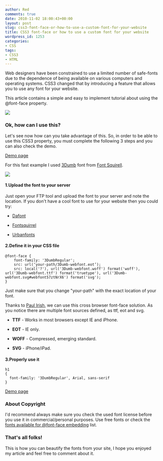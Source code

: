 ```yaml
---
author: Red
comments: true
date: 2010-11-02 18:00:43+00:00
layout: post
slug: css3-font-face-or-how-to-use-a-custom-font-for-your-website
title: CSS3 font-face or how to use a custom font for your website
wordpress_id: 1253
categories:
- CSS
tags:
- CSS3
- HTML
---
```


Web designers have been constrained to use a limited number of safe-fonts due to the dependence of being available on various computers and operating systems. CSS3 changed that by introducing a feature that allows you to use any font for your website.

This article contains a simple and easy to implement tutorial  about using the @font-face property.

[![](http://www.red-team-design.com/wp-content/uploads/2010/10/css3-font-face.png)](http://www.red-team-design.com/css3-font-face-or-how-to-use-a-custom-font-for-your-website)
<!-- more -->


### Ok, how can I use this?


Let's see now how can you take advantage of this. So, in order to be able to use this CSS3 property, you must complete the following 3 steps and you can also check the demo.


[Demo page](http://www.red-team-design.com/wp-content/uploads/2010/10/css-font-face-demo.html)


For this fast example I used [3Dumb](http://www.fontsquirrel.com/fonts/3Dumb) font from [Font Squirell](http://www.fontsquirrel.com/).

![](http://www.red-team-design.com/wp-content/uploads/2010/10/font-face-example.png)


#### 1.Upload the font to your server


Just open your FTP tool and upload the font to your server and note the location. If you don't have a cool font to use for your website then you could try:



	
  * [Dafont](http://www.dafont.com/)

	
  * [Fontsquirrel](http://www.fontsquirrel.com/)

	
  * [Urbanfonts](http://www.urbanfonts.com/)




#### 2.Define it in your CSS file



    
    
    @font-face {
    	font-family: '3DumbRegular';
    	src: url(‘your-path/3Dumb-webfont.eot’);
    	src: local('?'), url('3Dumb-webfont.woff') format('woff'), url('3Dumb-webfont.ttf') format('truetype'), url('3Dumb-webfont.svg#webfont57ztNrX6') format('svg');
    }


Just make sure that you change "your-path" with the exact location of your font.

Thanks to [Paul Irish](http://paulirish.com/2009/bulletproof-font-face-implementation-syntax/), we can use this cross browser font-face solution. As you notice there are multiple font sources defined, as ttf, eot and svg.



	
  * **TTF** - Works in most browsers except IE and iPhone.

	
  * **EOT** - IE only.

	
  * **WOFF** - Compressed, emerging standard.

	
  * **SVG** - iPhone/iPad.




#### 3.Properly use it



    
    
    h1
    {
      font-family: '3DumbRegular', Arial, sans-serif
    }
    




[Demo page](http://www.red-team-design.com/wp-content/uploads/2010/10/css-font-face-demo.html)





### About Copyright


I'd recommend always make sure you check the used font license before you use it in commercial/personal purposes. Use free fonts or check the [fonts available for @font-face embedding](http://webfonts.info/wiki/index.php?title=Fonts_available_for_@font-face_embedding) list.


### That's all folks!


This is how you can beautify the fonts from your site, I hope you enjoyed my article and feel free to comment about it.
